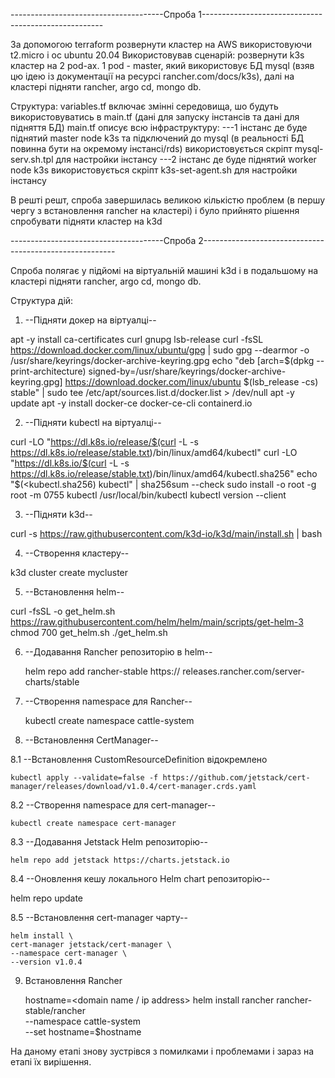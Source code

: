 
--------------------------------------Спроба 1-----------------------------------------------------

За допомогою terraform розвернути кластер на AWS використовуючи t2.micro і ос ubuntu 20.04
Використовував сценарій: розвернути k3s кластер на 2 pod-ах. 1 pod - master, який використовує БД mysql (взяв цю ідею із документації на ресурсі rancher.com/docs/k3s), 
далі на кластері підняти rancher, argo cd, mongo db.

Структура:
variables.tf включає змінні середовища, шо будуть використовуватись в main.tf (дані для запуску інстансів та дані для підняття БД)
main.tf описує всю інфраструктуру:
---1 інстанс де буде піднятий master node k3s та підключений до mysql (в реальності БД повинна бути на окремому інстансі/rds) 
    використовується скріпт mysql-serv.sh.tpl для настройки інстансу
---2 інстанс де буде піднятий worker node k3s
    використовується скріпт k3s-set-agent.sh для настройки інстансу

В решті решт, спроба завершилась великою кількістю проблем (в першу чергу з встановлення rancher на кластері) і було прийнято рішення спробувати підняти кластер на k3d

--------------------------------------Спроба 2--------------------------------------------------------

Спроба полягає у підйомі на віртуальній машині k3d і в подальшому на кластері підняти rancher, argo cd, mongo db.

Структура дій:

1. --Підняти докер на віртуалці--

  apt -y install ca-certificates curl gnupg lsb-release
	curl -fsSL https://download.docker.com/linux/ubuntu/gpg | sudo gpg --dearmor -o /usr/share/keyrings/docker-archive-keyring.gpg
	echo "deb [arch=$(dpkg --print-architecture) signed-by=/usr/share/keyrings/docker-archive-keyring.gpg] https://download.docker.com/linux/ubuntu $(lsb_release -cs) stable" | sudo tee /etc/apt/sources.list.d/docker.list > /dev/null
	apt -y update
	apt -y install docker-ce docker-ce-cli containerd.io
  
2. --Підняти kubectl на віртуалці--

  curl -LO "https://dl.k8s.io/release/$(curl -L -s https://dl.k8s.io/release/stable.txt)/bin/linux/amd64/kubectl"
	curl -LO "https://dl.k8s.io/$(curl -L -s https://dl.k8s.io/release/stable.txt)/bin/linux/amd64/kubectl.sha256"
	echo "$(<kubectl.sha256)  kubectl" | sha256sum --check
	sudo install -o root -g root -m 0755 kubectl /usr/local/bin/kubectl
	kubectl version --client
  
3. --Підняти k3d--

  curl -s https://raw.githubusercontent.com/k3d-io/k3d/main/install.sh | bash
  
4. --Створення кластеру--

  k3d cluster create mycluster
  
5. --Встановлення helm--

  curl -fsSL -o get_helm.sh https://raw.githubusercontent.com/helm/helm/main/scripts/get-helm-3
	chmod 700 get_helm.sh
	./get_helm.sh
  
6. --Додавання Rancher репозиторію в helm--

	helm repo add rancher-stable https:// releases.rancher.com/server-charts/stable
 
7. --Створення namespace для Rancher--

	kubectl create namespace cattle-system
  
8. --Встановлення CertManager--

8.1 --Встановлення CustomResourceDefinition відокремлено

	kubectl apply --validate=false -f https://github.com/jetstack/cert-manager/releases/download/v1.0.4/cert-manager.crds.yaml
 
8.2 --Створення namespace для cert-manager--

	kubectl create namespace cert-manager
 
8.3 --Додавання Jetstack Helm репозиторію--

	helm repo add jetstack https://charts.jetstack.io
 
8.4 --Оновлення кешу локального Helm chart репозиторію--
	
  helm repo update
 
8.5 --Встановлення cert-manager чарту--

	helm install \
	cert-manager jetstack/cert-manager \
	--namespace cert-manager \
	--version v1.0.4
  
9. Встановлення Rancher

	hostname=<domain name / ip address>
	helm install rancher rancher-stable/rancher \
	--namespace cattle-system \
	--set hostname=$hostname
	
На даному етапі знову зустрівся з помилками і проблемами і зараз на етапі їх вирішення.
